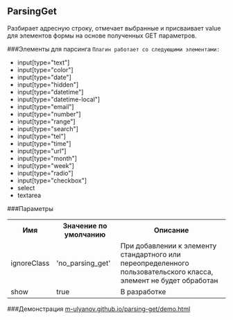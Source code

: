 ## ParsingGet
Разбирает адресную строку, отмечает выбранные и присваивает value для элементов формы на основе полученных GET параметров.

###Элементы для парсинга
`Плагин работает со следующими элементами:`
 - input[type="text"] 
 - input[type="color"]
 - input[type="date"]
 - input[type="hidden"]
 - input[type="datetime"]
 - input[type="datetime-local"]
 - input[type="email"]
 - input[type="number"]
 - input[type="range"]
 - input[type="search"]
 - input[type="tel"]
 - input[type="time"]
 - input[type="url"]
 - input[type="month"]
 - input[type="week"]
 - input[type="radio"]
 - input[type="checkbox"]
 - select
 - textarea
 
###Параметры
<table>
    <tr>
      <th>Имя</th>
      <th>Значение по умолчанию</th>
	  <th>Описание</th>
    </tr>
    <tr>
      <td>ignoreClass</td>
      <td>'no_parsing_get'</td>
	  <td>При добавлении к элементу стандартного или переопределенного пользовательского класса, элемент не будет обработан</td>
    </tr>
    <tr>
      <td>show</td>
      <td>true</td>
	  <td>В разработке</td>
    </tr>
</table>
 
###Демонстрация
<a href="http://m-ulyanov.github.io/parsing-get/demo.html">m-ulyanov.github.io/parsing-get/demo.html</a>
